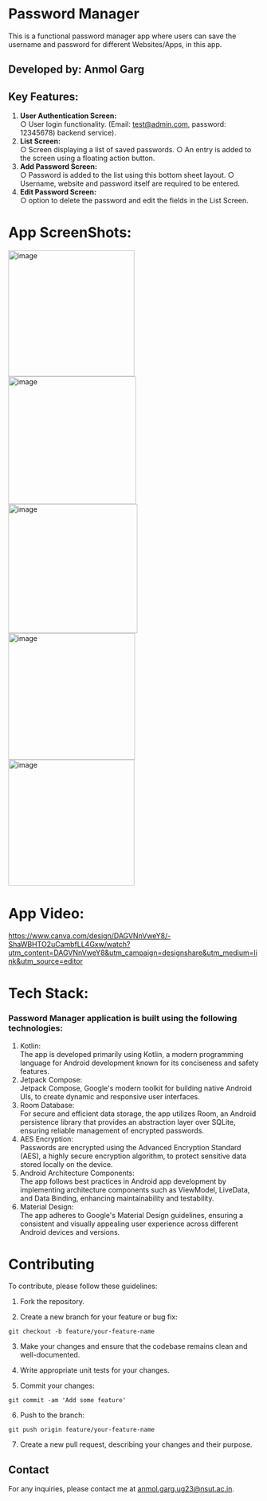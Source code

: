 # Password Manager
This is a functional password manager app where users can save the username and password for different Websites/Apps, in this app.<br>

## Developed by: Anmol Garg

## Key Features:
1. **User Authentication Screen:**<br>
○ User login functionality. (Email: test@admin.com, password: 12345678)
backend service).
2. **List Screen:**<br>
○ Screen displaying a list of saved passwords.
○ An entry is added to the screen using a floating action button.
4. **Add Password Screen:**<br>
○ Password is added to the list using this bottom sheet layout.
○ Username, website and password itself are required to be entered.
5. **Edit Password Screen:**<br>
○ option to delete the password and edit the fields in the List Screen.


# App ScreenShots:
<img width="253" alt="image" src="https://github.com/user-attachments/assets/f262870e-9eec-4ca4-bbb4-e51d18fd4cc8">
<img width="256" alt="image" src="https://github.com/user-attachments/assets/624b1e21-c75b-4275-b30c-7ea4b443bc17">
<img width="259" alt="image" src="https://github.com/user-attachments/assets/ee90bcf9-a194-4e6e-8ae6-3aee287af0ad">
<img width="254" alt="image" src="https://github.com/user-attachments/assets/8a3d4c7b-f8ff-4ef7-b5e2-7bd4df98ae3e">
<img width="253" alt="image" src="https://github.com/user-attachments/assets/74f1b704-1fdd-4763-b9e9-9eeb8fc3af16">

# App Video:
https://www.canva.com/design/DAGVNnVweY8/-ShaWBHTO2uCambfLL4Gxw/watch?utm_content=DAGVNnVweY8&utm_campaign=designshare&utm_medium=link&utm_source=editor

# Tech Stack:

### Password Manager application is built using the following technologies:
1. Kotlin: <br> The app is developed primarily using Kotlin, a modern programming language for Android development known for its conciseness and safety features.
2. Jetpack Compose: <br> Jetpack Compose, Google's modern toolkit for building native Android UIs, to create dynamic and responsive user interfaces.
3. Room Database: <br> For secure and efficient data storage, the app utilizes Room, an Android persistence library that provides an abstraction layer over SQLite, ensuring reliable management of encrypted passwords.
4. AES Encryption: <br> Passwords are encrypted using the Advanced Encryption Standard (AES), a highly secure encryption algorithm, to protect sensitive data stored locally on the device.
5. Android Architecture Components: <br> The app follows best practices in Android app development by implementing architecture components such as ViewModel, LiveData, and Data Binding, enhancing maintainability and testability.
6. Material Design: <br> The app adheres to Google's Material Design guidelines, ensuring a consistent and visually appealing user experience across different Android devices and versions.


# Contributing
To contribute, please follow these guidelines:

1. Fork the repository.

2. Create a new branch for your feature or bug fix:

`git checkout -b feature/your-feature-name`

3. Make your changes and ensure that the codebase remains clean and well-documented.

4. Write appropriate unit tests for your changes.

5. Commit your changes:

`git commit -am 'Add some feature'`

6. Push to the branch:

`git push origin feature/your-feature-name`

7. Create a new pull request, describing your changes and their purpose.

## Contact
For any inquiries, please contact me at [anmol.garg.ug23@nsut.ac.in](mailto:email@example.com).
